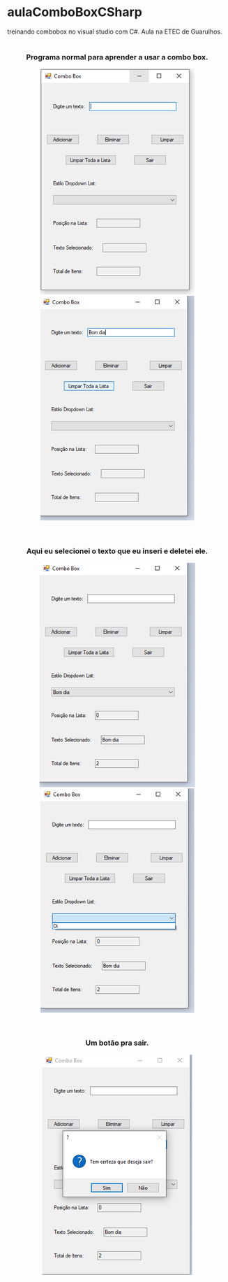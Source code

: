 # aulaComboBoxCSharp
treinando combobox no visual studio com C#. Aula na ETEC de Guarulhos.
<br><br>
<div align="center">
  <h3>Programa normal para aprender a usar a combo box.</h3>
  <img src="ImagensGit/1.png">  <img src="ImagensGit/2.png">
</div>
<br><br>
<div align="center">
  <h3>Aqui eu selecionei o texto que eu inseri e deletei ele.</h3>
  <img src="ImagensGit/3.png">  <img src="ImagensGit/4.png">
</div>
<br><br>
<div align="center">
  <h3>Um botão pra sair.</h3>
  <img src="ImagensGit/5.png">
</div>
